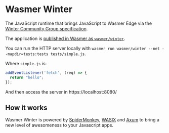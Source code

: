 # Wasmer Winter

The JavaScript runtime that brings JavaScript to Wasmer Edge via the [Winter Community Group specification](https://wintercg.org/).

The application is [published in Wasmer as `wasmer/winter`](https://wasmer.io/wasmer/winter).

You can run the HTTP server locally with `wasmer run wasmer/winter --net --mapdir=tests:tests tests/simple.js`.

Where `simple.js` is:

```js
addEventListener('fetch', (req) => {
  return "hello";
});
```

And then access the server in https://localhost:8080/

## How it works

Wasmer Winter is powered by [SpiderMonkey](https://spidermonkey.dev/),
[WASIX](https://wasix.org) and [Axum](https://github.com/tokio-rs/axum)
to bring a new level of awesomeness to your Javascript apps.
